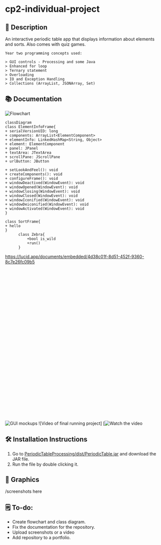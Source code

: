 # cp2-individual-project

## 📝 Description

An interactive periodic table app that displays information about elements and sorts. Also comes with quiz games.

``` 
Year two programming concepts used:

> GUI controls - Processing and some Java
> Enhanced for loop
> Ternary statement
> Overloading
> IO and Exception Handling
> Collections (ArrayList, JSONArray, Set)
```

## 📚 Documentation

![Flowchart](https://lucid.app/documents/embedded/4d38c01f-8d51-452f-9360-8c7e26fc09b5)

```mermaid
classDiagram
class ElementInfoFrame{
+ serialVersionUID: long
+ components: ArrayList<ElementComponent>
+ elementInfo: LinkedHashMap<String, Object>
+ element: ElementComponent
+ panel: JPanel
+ textArea: JTextArea
+ scrollPane: JScrollPane
+ urlButton: JButton
        
+ setLookAndFeel(): void
+ createComponents(): void
+ configureFrame(): void
+ windowDeactived(WindowEvent): void
+ windowOpened(WindowEvent): void
+ windowClosing(WindowEvent): void
+ windowClosed(WindowEvent): void
+ windowIconified(WindowEvent): void
+ windowDeiconified(WindowEvent): void
+ windowActivated(WindowEvent): void
}

class SortFrame{
+ hello
}
      class Zebra{
          +bool is_wild
          +run()
      }
```

https://lucid.app/documents/embedded/4d38c01f-8d51-452f-9360-8c7e26fc09b5


<div style="width: 640px; height: 480px; margin: 10px; position: relative;"><iframe allowfullscreen frameborder="0" style="width:640px; height:480px";src="https://lucid.app/documents/embedded/4d38c01f-8d51-452f-9360-8c7e26fc09b5" id="wrxd6hk4.MZ6"></iframe></div>

![GUI mockups]()
![Video of final running project]
[![Watch the video]()

## 🛠️ Installation Instructions

1. Go to [PeriodicTableProcessing/dist/PeriodicTable.jar](https://github.com/9661328/cp2-individual-project/blob/main/PerioidicTable/dist/Periodic%20Table.jar) and download the JAR file.
2. Run the file by double clicking it.


## 📸 Graphics

/screenshots here

## 🗒️ To-do: 

+ Create flowchart and class diagram.
+ Fix the documentation for the repository.
+ Upload screenshots or a video
+ Add repository to a portfolio.
